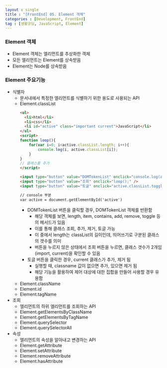 ```yaml
---
layout : single
title : "[FrontEnd] 05. Element 객체"
categories : [Development, FrontEnd]
tag : [생활코딩, JavaScript, Element]
---
```

### Element 객체
* Element 객체는 엘리먼트를 추상화한 객체
* 모든 엘리먼트는 Element를 상속받음
* Element는 Node를 상속받음

### Element 주요기능
* 식별자
  * 문서내에서 특정한 엘리먼트를 식별하기 위한 용도로 사용되는 API
  * Element.classList
    ```html
    <ul>
      <li>html</li>
      <li>css</li>
      <li id="active" class="important current">JavaScript</li>
    </ul>
    <script>
    function loop(){
        for(var i=0; i<active.classList.length; i++){
            console.log(i, active.classList[i]);
        }
    }
    // 클래스를 추가
    </script>

    <input type="button" value="DOMTokenList" onclick="console.log(active.classList);" />
    <input type="button" value="조회" onclick="loop();" />
    <input type="button" value="토글" onclick="active.classList.toggle('current');" />

    // console 부분
    var active = document.getElementById('active')
    ```
    * DOMTokenList 버튼을 클릭할 경우, DOMTokenList 객체를 반환함
      * 해당 객체를 보면, length, item, contains, add, remove, toggle 등의 메서드가 있음
      * 이를 통해 클래스 조회, 추가, 제거, 토글 가능
      * 이 중에서 length는 classList의 길이인데, 띄어쓰기로 구분된 클래스의 갯수를 의미
      * 버튼을 누르지 않은 상태에서 조회 버튼을 누르면, 클래스 갯수가 2개임(import, current)을 확인할 수 있음
    * 토글 버튼을 클릭한 경우, current 클래스가 추가, 제거 됨
      * 실행할 때, classname 값이 없으면 추가, 있으면 제거 됨
      * 해당 기능을 활용하여 제어 대상에 대한 집합을 만들어 사용할 경우 유용함
  * Element.className
  * Element.id
  * Element.tagName
* 조회
  * 엘리먼트의 하위 엘리먼트를 조회하는 API
  * Element.getElementsByClassName
  * Element.getElementsByTagName
  * Element.querySelector
  * Element.querySelectorAll
* 속성
  * 엘리먼트의 속성을 알아내고 변경하는 API
  * Element.getAttribute
  * Element.setAttribute
  * Element.removeAttribute
  * Element.hasAttribute
